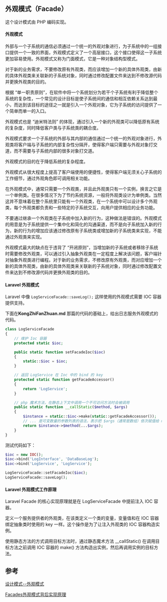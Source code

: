 ## 外观模式（Facade）

这个设计模式由 PHP 编码实现。

#### 外观模式

外部与一个子系统的通信必须通过一个统一的外观对象进行，为子系统中的一组接口提供一个一致的界面，外观模式定义了一个高层接口，这个接口使得这一子系统更加容易使用。外观模式又称为门面模式，它是一种对象结构型模式。

对于新的业务需求，不要修改原有外观类，而应该增加一个新的具体外观类，由新的具体外观类来关联新的子系统对象，同时通过修改配置文件来达到不修改源代码并更换外观类的目的。 

根据 “单一职责原则”，在软件中将一个系统划分为若干个子系统有利于降低整个系统的复杂性，一个常见的设计目标是使子系统间的通信和相互依赖关系达到最小，而达到该目标的途径之一就是引入一个外观对象，它为子系统的访问提供了一个简单而单一的入口。

外观模式也是 “迪米特法则” 的体现，通过引入一个新的外观类可以降低原有系统的复杂度，同时降低客户类与子系统类的耦合度。

外观模式要求一个子系统的外部与其内部的通信通过一个统一的外观对象进行，外观类将客户端与子系统的内部复杂性分隔开，使得客户端只需要与外观对象打交道，而不需要与子系统内部的很多对象打交道。

外观模式的目的在于降低系统的复杂程度。

外观模式从很大程度上提高了客户端使用的便捷性，使得客户端无须关心子系统的工作细节，通过外观角色即可调用相关功能。

在外观模式中，通常只需要一个外观类，并且此外观类只有一个实例，换言之它是一个单例类。在很多情况下为了节约系统资源，一般将外观类设计为单例类。当然这并不意味着在整个系统里只能有一个外观类，在一个系统中可以设计多个外观类，每个外观类都负责和一些特定的子系统交互，向用户提供相应的业务功能。

不要通过继承一个外观类在子系统中加入新的行为，这种做法是错误的。外观模式的用意是为子系统提供一个集中化和简化的沟通渠道，而不是向子系统加入新的行为，新的行为的增加应该通过修改原有子系统类或增加新的子系统类来实现，不能通过外观类来实现。

外观模式最大的缺点在于违背了 “开闭原则”，当增加新的子系统或者移除子系统时需要修改外观类，可以通过引入抽象外观类在一定程度上解决该问题，客户端针对抽象外观类进行编程。对于新的业务需求，不修改原有外观类，而对应增加一个新的具体外观类，由新的具体外观类来关联新的子系统对象，同时通过修改配置文件来达到不修改源代码并更换外观类的目的。

#### Laravel 外观模式

Laravel 中像 `LogServiceFacade::saveLog();` 这样使用的外观模式需要 IOC 容器提供支持。

下面在**KongZhiFanZhuan.md** 那篇的代码的基础上，给出日志服务外观模式的代码。

```php
class LogServiceFacade
{
    // 维护 Ioc 容器
    protected static $ioc; 

    public static function setFacadeIoc($ioc)
    {
        static::$ioc = $ioc;
    }

    // 返回 LogService 在 Ioc 中的 bind 的 key
    protected static function getFacadeAccessor()
    {
        return 'LogService';
    }

    // php 魔术方法，在静态上下文中调用一个不可访问方法时会被调用
    public static function __callStatic($method, $args)
    {
        $instance = static::$ioc->make(static::getFacadeAccessor());
        // ... 是可变数量的参数列表的语法，表示把 $args（通常是数组）依次赋值给 method() 的参数表
        return $instance->$method(...$args);
    }
}
```

测试代码如下：

```php
$ioc = new IOC();
$ioc->bind('LogInterface', 'DataBaseLog');
$ioc->bind('LogService', 'LogService');

LogServiceFacade::setFacadeIoc($ioc);
LogServiceFacade::saveLog();
```

#### Laravel 外观模式工作原理

Laravel Facade 的核心实现原理就是在 LogServiceFacade 中提前注入 IOC 容器。

定义一个服务提供者的外观类，在该类定义一个类的变量，变量值和在 IOC 容器绑定抽象类时使用的 key 一样。这个操作是为了让注入外观类的 IOC 容器构造实例。

使用静态方法的方式调用目标方法时，通过静态魔术方法 __callStatic() 在调用目标方法之前调用 IOC 容器的 make() 方法构造出实例，然后再调用实例的目标方法。

## 参考

[设计模式--外观模式](https://learnku.com/docs/laravel-kernel/design-mode-appearance-mode/6917)

[Facades外观模式背后实现原理](https://learnku.com/docs/laravel-core-concept/5.5/Facades/3020)